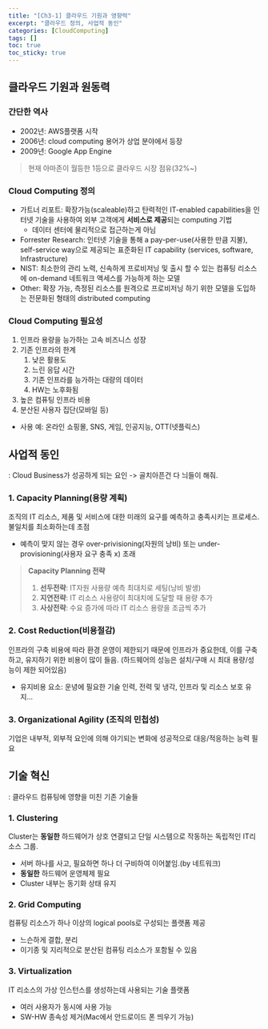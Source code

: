 ```yaml
---
title: "[Ch3-1] 클라우드 기원과 영향력"
excerpt: "클라우드 정의, 사업적 동인"
categories: [CloudComputing]
tags: []
toc: true
toc_sticky: true
---
```



## 클라우드 기원과 원동력

### 간단한 역사
* 2002년: AWS플랫폼 시작
* 2006년: cloud computing 용어가 상업 분야에서 등장
* 2009년: Google App Engine

> 현재 아마존이 월등한 1등으로 클라우드 시장 점유(32%~)


### Cloud Computing 정의
* 가트너 리포트: 확장가능(scaleable)하고 탄력적인 IT-enabled capabilities을 인터넷 기술을
  사용하여 외부 고객에게 **서비스로 제공**되는 computing 기법
  * 데이터 센터에 물리적으로 접근하는게 아님
* Forrester Research: 인터넷 기술을 통해 a pay-per-use(사용한 만큼 지불), self-service way으로 제공되는
  표준화된 IT capability (services, software, Infrastructure)
* NIST: 최소한의 관리 노력, 신속하게 프로비저닝 및 출시 할 수 있는 컴퓨팅 리소스에 on-demand 네트워크 액세스를 가능하게 하는 모델
* Other: 확장 가능, 측정된 리소스를 원격으로 프로비저닝 하기 위한 모델을 도입하는 전문화된 형태의 distributed computing


### Cloud Computing 필요성
1. 인프라 용량을 능가하는 고속 비즈니스 성장
2. 기존 인프라의 한계
   1. 낮은 활용도
   2. 느린 응답 시간
   3. 기존 인프라를 능가하는 대량의 데이터
   4. HW는 노후화됨
3. 높은 컴퓨팅 인프라 비용
4. 분산된 사용자 집단(모바일 등)

* 사용 예: 온라인 쇼핑몰, SNS, 게임, 인공지능, OTT(넷플릭스)


## 사업적 동인

: Cloud Business가 성공하게 되는 요인 -> 골치아픈건 다 늬들이 해줘.

### 1. Capacity Planning(용량 계획) 

조직의 IT 리소스, 제품 및 서비스에 대한 미래의 요구를 예측하고 충족시키는 프로세스. 불일치를 최소화하는데 초점
   * 예측이 맞지 않는 경우 over-privisioning(자원의 낭비) 또는 under-provisioning(사용자 요구 충족 x) 초래
   > **Capacity Planning 전략**
   > 1. **선두전략**: IT자원 사용량 예측 최대치로 세팅(낭비 발생)
   > 2. **지연전략**: IT 리소스 사용량이 최대치에 도달할 때 용량 추가
   > 3. **사상전략**: 수요 증가에 따라 IT 리소스 용량을 조금씩 추가

### 2. Cost Reduction(비용절감)
인프라의 구축 비용에 따라 환경 운영이 제한되기 때문에 인프라가 중요한데, 이를 구축하고, 유지하기 위한 비용이 많이 들음. (하드웨어의 성능은 설치/구매 시 최대 용량/성능이 제한 되어있음)
   * 유지비용 요소: 운녕에 필요한 기술 인력, 전력 및 냉각, 인프라 및 리소스 보호 유지...

### 3. Organizational Agility (조직의 민첩성)
기업은 내부적, 외부적 요인에 의해 야기되는 변화에 성공적으로 대응/적응하는 능력 필요


## 기술 혁신


: 클라우드 컴퓨팅에 영향을 미친 기존 기술들

### 1. Clustering
Cluster는 **동일한** 하드웨어가 상호 연결되고 단일 시스템으로 작동하는 독립적인 IT리소스 그룹.
  * 서버 하나를 사고, 필요하면 하나 더 구비하여 이어붙임.(by 네트워크)
  * **동일한** 하드웨어 운영체제 필요
  * Cluster 내부는 동기화 상태 유지

### 2. Grid Computing
컴퓨팅 리소스가 하나 이상의 logical pools로 구성되는 플랫폼 제공
* 느슨하게 결합, 분리
* 이기종 및 지리적으로 분산된 컴퓨팅 리소스가 포함될 수 있음

### 3. Virtualization
IT 리소스의 가상 인스턴스를 생성하는데 사용되는 기술 플랫폼
* 여러 사용자가 동시에 사용 가능
* SW-HW 종속성 제거(Mac에서 안드로이드 폰 띄우기 가능)

